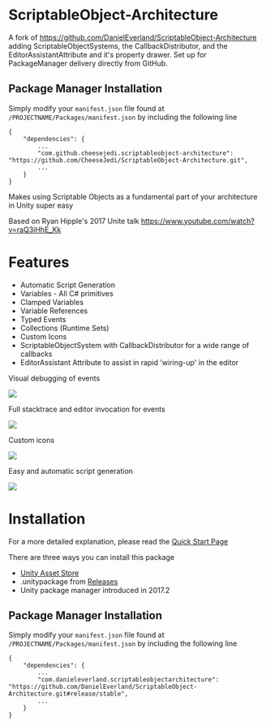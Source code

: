 # ScriptableObject-Architecture

A fork of https://github.com/DanielEverland/ScriptableObject-Architecture adding ScriptableObjectSystems, the CallbackDistributor, and the EditorAssistantAttribute and it's property drawer. Set up for PackageManager delivery directly from GitHub.


## Package Manager Installation

Simply modify your `manifest.json` file found at `/PROJECTNAME/Packages/manifest.json` by including the following line

```
{
	"dependencies": {
		...
		"com.github.cheesejedi.scriptableobject-architecture": "https://github.com/CheeseJedi/ScriptableObject-Architecture.git",
		...
	}
}
```


Makes using Scriptable Objects as a fundamental part of your architecture in Unity super easy

Based on Ryan Hipple's 2017 Unite talk https://www.youtube.com/watch?v=raQ3iHhE_Kk

# Features
- Automatic Script Generation
- Variables - All C# primitives
- Clamped Variables
- Variable References
- Typed Events
- Collections (Runtime Sets)
- Custom Icons
- ScriptableObjectSystem with CallbackDistributor for a wide range of callbacks
- EditorAssistant Attribute to assist in rapid 'wiring-up' in the editor

Visual debugging of events

![](https://i.imgur.com/GPP3aVR.gif)

Full stacktrace and editor invocation for events

![](https://i.imgur.com/S90VUWI.png)

Custom icons

![](https://i.imgur.com/simB0mK.png)

Easy and automatic script generation

![](https://i.imgur.com/xm2gNmo.png)

# Installation
For a more detailed explanation, please read the [Quick Start Page](https://github.com/DanielEverland/ScriptableObject-Architecture/wiki/Quick-Start)

There are three ways you can install this package
- [Unity Asset Store](https://assetstore.unity.com/packages/tools/utilities/scriptableobject-architecture-131520)
- .unitypackage from [Releases](https://github.com/DanielEverland/ScriptableObject-Architecture/releases)
- Unity package manager introduced in 2017.2

## Package Manager Installation

Simply modify your `manifest.json` file found at `/PROJECTNAME/Packages/manifest.json` by including the following line

```
{
	"dependencies": {
		...
		"com.danieleverland.scriptableobjectarchitecture": "https://github.com/DanielEverland/ScriptableObject-Architecture.git#release/stable",
		...
	}
}
```
